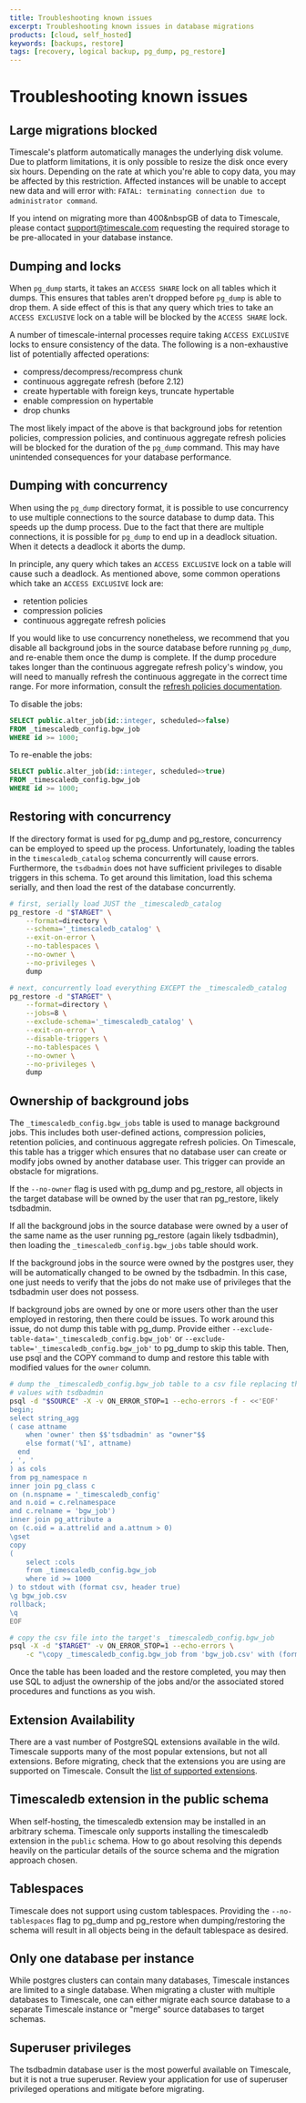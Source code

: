 ```yaml
---
title: Troubleshooting known issues
excerpt: Troubleshooting known issues in database migrations
products: [cloud, self_hosted]
keywords: [backups, restore]
tags: [recovery, logical backup, pg_dump, pg_restore]
---
```


# Troubleshooting known issues

## Large migrations blocked

Timescale's platform automatically manages the underlying disk volume. Due to
platform limitations, it is only possible to resize the disk once every six
hours. Depending on the rate at which you're able to copy data, you may be
affected by this restriction. Affected instances will be unable to accept new
data and will error with:
`FATAL: terminating connection due to administrator command`.

If you intend on migrating more than 400&nbspGB of data to Timescale, please
contact [support@timescale.com](mailto:support@timescale.com) requesting the
required storage to be pre-allocated in your database instance.

## Dumping and locks

When `pg_dump` starts, it takes an `ACCESS SHARE` lock on all tables which it
dumps. This ensures that tables aren't dropped before `pg_dump` is able to drop
them. A side effect of this is that any query which tries to take an
`ACCESS EXCLUSIVE` lock on a table will be blocked by the `ACCESS SHARE` lock.

A number of timescale-internal processes require taking `ACCESS EXCLUSIVE`
locks to ensure consistency of the data. The following is a non-exhaustive list
of potentially affected operations:

- compress/decompress/recompress chunk
- continuous aggregate refresh (before 2.12)
- create hypertable with foreign keys, truncate hypertable
- enable compression on hypertable
- drop chunks

The most likely impact of the above is that background jobs for retention
policies, compression policies, and continuous aggregate refresh policies will
be blocked for the duration of the `pg_dump` command. This may have unintended
consequences for your database performance.

## Dumping with concurrency

When using the `pg_dump` directory format, it is possible to use concurrency to
use multiple connections to the source database to dump data. This speeds up
the dump process. Due to the fact that there are multiple connections, it is
possible for `pg_dump` to end up in a deadlock situation. When it detects a
deadlock it aborts the dump.

In principle, any query which takes an `ACCESS EXCLUSIVE` lock on a table will
cause such a deadlock. As mentioned above, some common operations which take an
`ACCESS EXCLUSIVE` lock are:
- retention policies
- compression policies
- continuous aggregate refresh policies

If you would like to use concurrency nonetheless, we recommend that you disable
all background jobs in the source database before running `pg_dump`, and
re-enable them once the dump is complete. If the dump procedure takes longer
than the continuous aggregate refresh policy's window, you will need to
manually refresh the continuous aggregate in the correct time range. For more
information, consult the [refresh policies documentation][refresh-policies].

To disable the jobs:
```sql
SELECT public.alter_job(id::integer, scheduled=>false)
FROM _timescaledb_config.bgw_job
WHERE id >= 1000; 
```

To re-enable the jobs:
```sql
SELECT public.alter_job(id::integer, scheduled=>true)
FROM _timescaledb_config.bgw_job
WHERE id >= 1000; 
```

[refresh-policies]: /use-timescale/:currentVersion:/continuous-aggregates/refresh-policies/

## Restoring with concurrency

If the directory format is used for pg_dump and pg_restore, concurrency can be
employed to speed up the process. Unfortunately, loading the tables in the 
`timescaledb_catalog` schema concurrently will cause errors. Furthermore, the 
`tsdbadmin` does not have sufficient privileges to disable triggers in this 
schema. To get around this limitation, load this schema serially, and then load 
the rest of the database concurrently.

```bash
# first, serially load JUST the _timescaledb_catalog
pg_restore -d "$TARGET" \
    --format=directory \
    --schema='_timescaledb_catalog' \
    --exit-on-error \
    --no-tablespaces \
    --no-owner \
    --no-privileges \
    dump

# next, concurrently load everything EXCEPT the _timescaledb_catalog 
pg_restore -d "$TARGET" \
    --format=directory \
    --jobs=8 \
    --exclude-schema='_timescaledb_catalog' \
    --exit-on-error \
    --disable-triggers \
    --no-tablespaces \
    --no-owner \
    --no-privileges \
    dump
```

## Ownership of background jobs

The `_timescaledb_config.bgw_jobs` table is used to manage background jobs. This
includes both user-defined actions, compression policies, retention policies,
and continuous aggregate refresh policies. On Timescale, this table has a
trigger which ensures that no database user can create or modify jobs owned by
another database user. This trigger can provide an obstacle for migrations.

If the `--no-owner` flag is used with pg_dump and pg_restore, all objects in the
target database will be owned by the user that ran pg_restore, likely tsdbadmin.

If all the background jobs in the source database were owned by a user of the
same name as the user running pg_restore (again likely tsdbadmin), then loading
the `_timescaledb_config.bgw_jobs` table should work.

If the background jobs in the source were owned by the postgres user, they will 
be automatically changed to be owned by the tsdbadmin. In this case, one just 
needs to verify that the jobs do not make use of privileges that the tsdbadmin
user does not possess.

If background jobs are owned by one or more users other than the user employed 
in restoring, then there could be issues. To work around this issue, do not dump
this table with pg_dump. Provide either
`--exclude-table-data='_timescaledb_config.bgw_job'` or 
`--exclude-table='_timescaledb_config.bgw_job'` to pg_dump to skip this table.
Then, use psql and the COPY command to dump and restore this table with modified
values for the `owner` column.

```bash
# dump the _timescaledb_config.bgw_job table to a csv file replacing the owner 
# values with tsdbadmin
psql -d "$SOURCE" -X -v ON_ERROR_STOP=1 --echo-errors -f - <<'EOF'
begin;
select string_agg
( case attname
    when 'owner' then $$'tsdbadmin' as "owner"$$
    else format('%I', attname)
  end
, ', '
) as cols
from pg_namespace n
inner join pg_class c
on (n.nspname = '_timescaledb_config'
and n.oid = c.relnamespace
and c.relname = 'bgw_job')
inner join pg_attribute a
on (c.oid = a.attrelid and a.attnum > 0)
\gset
copy
(
    select :cols 
    from _timescaledb_config.bgw_job
    where id >= 1000
) to stdout with (format csv, header true)
\g bgw_job.csv
rollback;
\q
EOF

# copy the csv file into the target's _timescaledb_config.bgw_job
psql -X -d "$TARGET" -v ON_ERROR_STOP=1 --echo-errors \
    -c "\copy _timescaledb_config.bgw_job from 'bgw_job.csv' with (format csv, header match)"
```

Once the table has been loaded and the restore completed, you may then use SQL
to adjust the ownership of the jobs and/or the associated stored procedures and 
functions as you wish.

## Extension Availability

There are a vast number of PostgreSQL extensions available in the wild. 
Timescale supports many of the most popular extensions, but not all extensions.
Before migrating, check that the extensions you are using are supported on
Timescale. Consult the [list of supported extensions][supported-extensions].

[supported-extensions]: /use-timescale/:currentVersion:/extensions/

## Timescaledb extension in the public schema

When self-hosting, the timescaledb extension may be installed in an arbitrary
schema. Timescale only supports installing the timescaledb extension in the
`public` schema. How to go about resolving this depends heavily on the 
particular details of the source schema and the migration approach chosen.

## Tablespaces

Timescale does not support using custom tablespaces. Providing the 
`--no-tablespaces` flag to pg_dump and pg_restore when dumping/restoring the
schema will result in all objects being in the default tablespace as desired.

## Only one database per instance

While postgres clusters can contain many databases, Timescale instances are 
limited to a single database. When migrating a cluster with multiple databases
to Timescale, one can either migrate each source database to a separate 
Timescale instance or "merge" source databases to target schemas.

## Superuser privileges

The tsdbadmin database user is the most powerful available on Timescale, but it
is not a true superuser. Review your application for use of superuser privileged
operations and mitigate before migrating.